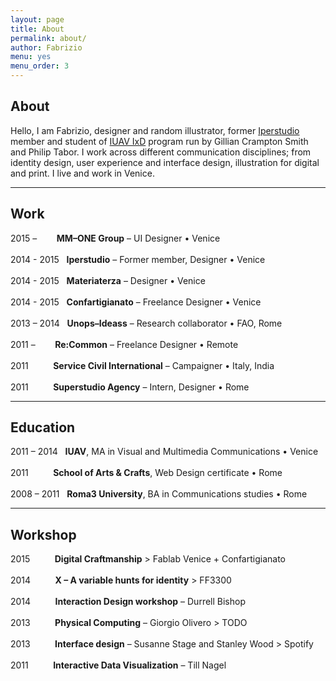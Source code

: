```yaml
---
layout: page
title: About
permalink: about/
author: Fabrizio
menu: yes
menu_order: 3
---
```


<h2><b>About</b></h2>

Hello, I am Fabrizio, designer and random illustrator, former <a href="http://www.iperstudio.net/" target="_blank">Iperstudio</a> member and student of <a href="http://www.interaction-venice.com/" target="_blank">IUAV IxD</a> program run by Gillian Crampton Smith and Philip Tabor.
I work across different communication disciplines; from identity design, user experience and interface design, illustration for digital and print. I live and work in Venice.
<hr>

<h2><b>Work</b></h2>

2015 – &nbsp;&nbsp;&nbsp;&nbsp;&nbsp;&nbsp; <b>MM–ONE Group</b> – UI Designer • Venice
<br>
<br>
2014 - 2015 &nbsp; <b>Iperstudio</b> – Former member, Designer • Venice
<br>
<br>
2014 - 2015 &nbsp; <b>Materiaterza</b> – Designer • Venice
<br>
<br>
2014 - 2015 &nbsp; <b>Confartigianato</b> – Freelance Designer • Venice
<br>
<br>
2013 – 2014 &nbsp; <b>Unops–Ideass</b> – Research collaborator • FAO, Rome
<br>
<br>
2011 – &nbsp;&nbsp;&nbsp;&nbsp;&nbsp;&nbsp; <b>Re:Common</b> – Freelance Designer • Remote
<br>
<br>
2011 &nbsp;&nbsp;&nbsp;&nbsp;&nbsp;&nbsp;&nbsp;&nbsp; <b>Service Civil International</b> – Campaigner • Italy, India
<br>
<br>
2011 &nbsp;&nbsp;&nbsp;&nbsp;&nbsp;&nbsp;&nbsp;&nbsp; <b>Superstudio Agency</b> – Intern, Designer • Rome
<hr>

<h2><b>Education</b></h2>

2011 – 2014 &nbsp; <b>IUAV</b>, MA in Visual and Multimedia Communications • Venice
<br>
<br>
2011 &nbsp;&nbsp;&nbsp;&nbsp;&nbsp;&nbsp;&nbsp;&nbsp; <b>School of Arts & Crafts</b>, Web Design certificate • Rome
<br>
<br>
2008 – 2011 &nbsp; <b>Roma3 University</b>, BA in Communications studies • Rome
<hr>

<h2><b>Workshop</b></h2>

2015 &nbsp;&nbsp;&nbsp;&nbsp;&nbsp;&nbsp;&nbsp;&nbsp; <b>Digital Craftmanship</b> > Fablab Venice + Confartigianato
<br>
<br>
2014 &nbsp;&nbsp;&nbsp;&nbsp;&nbsp;&nbsp;&nbsp;&nbsp; <b>X – A variable hunts for identity</b> > FF3300
<br>
<br>
2014 &nbsp;&nbsp;&nbsp;&nbsp;&nbsp;&nbsp;&nbsp;&nbsp; <b>Interaction Design workshop</b> – Durrell Bishop
<br>
<br>
2013 &nbsp;&nbsp;&nbsp;&nbsp;&nbsp;&nbsp;&nbsp;&nbsp; <b>Physical Computing</b> – Giorgio Olivero > TODO
<br>
<br>
2013 &nbsp;&nbsp;&nbsp;&nbsp;&nbsp;&nbsp;&nbsp;&nbsp; <b>Interface design</b> – Susanne Stage and Stanley Wood > Spotify
<br>
<br>
2011 &nbsp;&nbsp;&nbsp;&nbsp;&nbsp;&nbsp;&nbsp;&nbsp; <b>Interactive Data Visualization</b> – Till Nagel
<br>
<br>

<!--
FFFF33
I graduated in 2014 at IUAV University of Venice, Master in Visual and Multimedia Communication – <a href="http://www.interaction-venice.com/" target="_blank">IxD program</a> – run by Gillian Crampton Smith and Philip Tabor.
-->

<!--
<p>
I joined as Interaction and Visual designer, <a href="http://www.iperstudio.net/" target="_blank"><font color="black">Iperstudio </a></font> Design Network for <font color="blue"><a href="https://www.careof.org/" target="_blank"><font color="black">C/O</a></font> web project and <a href="http://materiaterza.com/" target="_blank"><font color="black">Materiaterza</a></font> Design Collective for <a href="http://venice-future.com/" target="_blank"><font color="black">V>>F</a></font> project.
</p>
-->
<!--
I design communication strategies and interfaces, building navigation flow, wireframes, mockups and prototypes for web products.
<p>
<!-- I am a member of <a href="http://www.iperstudio.net/about" target="_blank">Iperstudio Design Network</a>. -->
<!--
As designer and illustrator I collaborated with agencies and organizations such as Unops—Ideass, Confartigianato Venezia, Re:common, Careof, Zeroviolenza, Superstudio media agency, BTM + Salviati, Materiaterza Design Collective.
-->
<br>

<p>
<!--
The latest project I worked on is <a href="https://www.careof.org/" target="_blank">Careof website</a>.
You can explore part of my work visiting <a href="http://fabriziogoglia.com//Projects/">Projects section</a> or <a href="http://www.iperstudio.net" target="_blank">Iperstudio website</a>. For collaborative inquiries or sharing ideas please contact me via <a href="mailto:info@fabriziogoglia.com">email</a>.
-->
</p>

